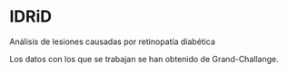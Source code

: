 # IDRiD
Análisis de lesiones causadas por retinopatía diabética

Los datos con los que se trabajan se han obtenido de Grand-Challange.

